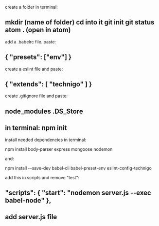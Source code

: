 create a folder in terminal:

mkdir (name of folder)
cd into it
git init
git status
atom . (open in atom)
--------
add a .babelrc file. paste:

{
  "presets": ["env"]
}
------
create a eslint file and paste:

{
  "extends": [
    "technigo"
  ]
}
------
create .gitignore file and paste:

node_modules
.DS_Store
-------
in terminal:
npm init
------
install needed dependencies in terminal:

npm install body-parser express mongoose nodemon

and:

npm install --save-dev babel-cli babel-preset-env eslint-config-technigo

add this in scripts and remove "test":

"scripts": {
  "start": "nodemon server.js --exec babel-node"
},
------

add server.js file
------

